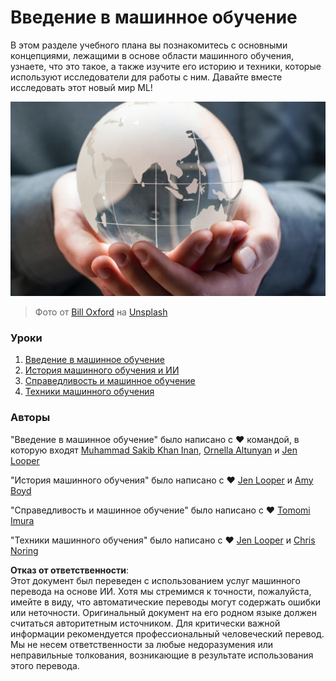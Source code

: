 # Введение в машинное обучение

В этом разделе учебного плана вы познакомитесь с основными концепциями, лежащими в основе области машинного обучения, узнаете, что это такое, а также изучите его историю и техники, которые используют исследователи для работы с ним. Давайте вместе исследовать этот новый мир ML!

![глобус](../../../translated_images/globe.59f26379ceb40428672b4d9a568044618a2bf6292ecd53a5c481b90e3fa805eb.ru.jpg)
> Фото от <a href="https://unsplash.com/@bill_oxford?utm_source=unsplash&utm_medium=referral&utm_content=creditCopyText">Bill Oxford</a> на <a href="https://unsplash.com/s/photos/globe?utm_source=unsplash&utm_medium=referral&utm_content=creditCopyText">Unsplash</a>

### Уроки

1. [Введение в машинное обучение](1-intro-to-ML/README.md)
1. [История машинного обучения и ИИ](2-history-of-ML/README.md)
1. [Справедливость и машинное обучение](3-fairness/README.md)
1. [Техники машинного обучения](4-techniques-of-ML/README.md)

### Авторы

"Введение в машинное обучение" было написано с ♥️ командой, в которую входят [Muhammad Sakib Khan Inan](https://twitter.com/Sakibinan), [Ornella Altunyan](https://twitter.com/ornelladotcom) и [Jen Looper](https://twitter.com/jenlooper)

"История машинного обучения" было написано с ♥️ [Jen Looper](https://twitter.com/jenlooper) и [Amy Boyd](https://twitter.com/AmyKateNicho)

"Справедливость и машинное обучение" было написано с ♥️ [Tomomi Imura](https://twitter.com/girliemac)

"Техники машинного обучения" было написано с ♥️ [Jen Looper](https://twitter.com/jenlooper) и [Chris Noring](https://twitter.com/softchris)

**Отказ от ответственности**:  
Этот документ был переведен с использованием услуг машинного перевода на основе ИИ. Хотя мы стремимся к точности, пожалуйста, имейте в виду, что автоматические переводы могут содержать ошибки или неточности. Оригинальный документ на его родном языке должен считаться авторитетным источником. Для критически важной информации рекомендуется профессиональный человеческий перевод. Мы не несем ответственности за любые недоразумения или неправильные толкования, возникающие в результате использования этого перевода.